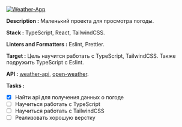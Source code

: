 <a href="https://www.figma.com/file/b1OB7hsG76yofG9FU2Xrow/Weather-App?node-id=0%3A1&t=Aub7sscuBbFU5lgX-1" title="Figma link"><img src="https://github.com/Innovavtion/weather-react/blob/main/design/banner/Banner.png" alt="Weather-App"></a>

**Description :** Маленький проекта для просмотра погоды.

**Stack :** TypeScript, React, TailwindCSS.

**Linters and Formatters :** Eslint, Prettier.

**Target :** Цель научится работать с TypeScript, TailwindCSS. Также подружить TypeScript c Eslint.

**API :** [weather-api](https://github.com/robertoduessmann/weather-api), [open-weather](https://openweathermap.org/).

**Tasks :**

- [x] Найти api для получения данных о погоде
- [ ] Научиться работать с TypeScript
- [ ] Научиться работать с TailwindCSS
- [ ] Реализовать хорошую верстку
